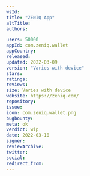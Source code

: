 ```yaml
---
wsId: 
title: "ZENIQ App"
altTitle: 
authors:

users: 50000
appId: com.zeniq.wallet
appCountry: 
released: 
updated: 2022-03-09
version: "Varies with device"
stars: 
ratings: 
reviews: 
size: Varies with device
website: https://zeniq.com/
repository: 
issue: 
icon: com.zeniq.wallet.png
bugbounty: 
meta: ok
verdict: wip
date: 2022-03-10
signer: 
reviewArchive:
twitter: 
social:
redirect_from:
---
```


  